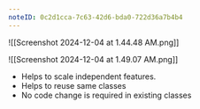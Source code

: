 ```yaml
---
noteID: 0c2d1cca-7c63-42d6-bda0-722d36a7b4b4
---
```

![[Screenshot 2024-12-04 at 1.44.48 AM.png]]


![[Screenshot 2024-12-04 at 1.49.07 AM.png]]

* Helps to scale independent features.
* Helps to reuse same classes
* No code change is required in existing classes
